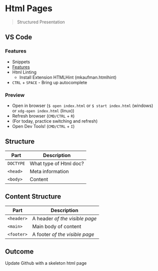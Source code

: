 Html Pages
===

> Structured Presentation

## VS Code

### Features

* Snippets
* [Features](https://code.visualstudio.com/docs/languages/html)
* Html Linting
    * Install Extension HTMLHint (mkaufman.htmlhint)
* `CTRL` + `SPACE` - Bring up autocomplete

### Preview
* Open in browser (`$ open index.html` or `$ start index.html` (windows) or `xdg-open index.html` (linux))
* Refresh browser (`CMD/CTRL` + `R`)
* (For today, practice switching and refresh)
* Open Dev Tools! (`CMD/CTRL` + `I`)

## Structure

Part     | Description
---      |---
`DOCTYPE`| What type of Html doc?
`<head>` | Meta information
`<body>` | Content

## Content Structure

Part       | Description
---        |---
`<header>` | A header _of the visible page_
`<main>`   | Main body of content
`<footer>` | A footer _of the visible page_

## Outcome

Update Github with a skeleton html page
